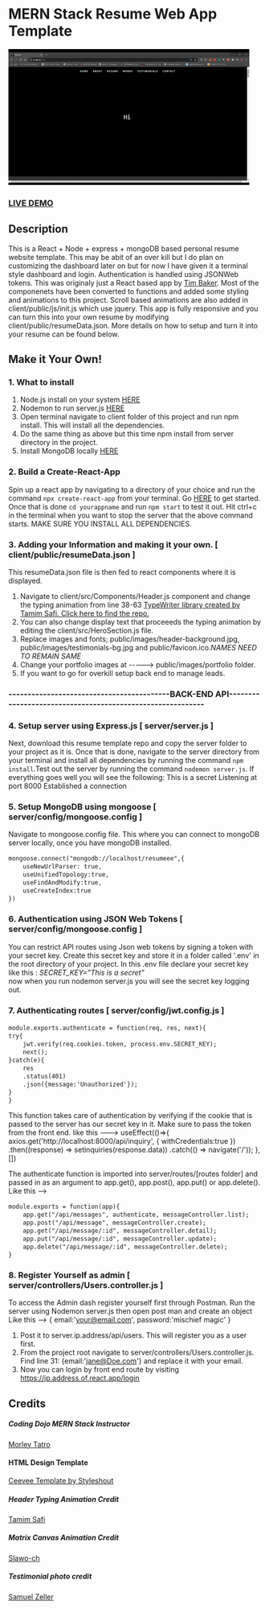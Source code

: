 # MERN Stack Resume Web App Template      
![ReactJS Resume Website Template](resume.gif?raw=true "ReactJS Resume Website Template")
### <a href="https://subaiyal.sh/">LIVE DEMO</a> 

## Description
This is a React + Node + express + mongoDB based personal resume website template. This may be abit of an over kill but I do plan on customizing the dashboard later on but for now I have given it a terminal style dashboard and login. Authentication is handled using JSONWeb tokens. This was originaly just a React based app by <a href="https://github.com/tbakerx/react-resume-template">Tim Baker</a>. Most of the componenets have been converted to functions and added some styling and animations to this project. Scroll based animations are also added in client/public/js/init.js which use jquery. This app is fully responsive and you can turn this into your own resume by modifying client/public/resumeData.json. More details on how to setup and turn it into your resume can be found below.

## Make it Your Own!
### 1. What to install 
1. Node.js install on your system <a href="https://nodejs.org/en/download/">HERE</a>
2. Nodemon to run server.js  <a href="https://nodemon.io/">HERE</a> 
3. Open terminal navigate to client folder of this project and run npm install. This will install all the dependencies.
4. Do the same thing as above but this time npm install from server directory in the project. 
5. Install MongoDB locally <a href="https://docs.mongodb.com/manual/installation/">HERE</a>

### 2. Build a Create-React-App
Spin up a react app by navigating to a directory of your choice and run the command `npx create-react-app` from your terminal. Go <a href="https://reactjs.org/docs/installation.html">HERE</a> to get started.
Once that is done `cd yourappname` and run `npm start` to test it out.
Hit ctrl+c in the terminal when you want to stop the server that the above command starts.
MAKE SURE YOU INSTALL ALL DEPENDENCIES.

### 3. Adding your Information and making it your own. [ client/public/resumeData.json ]
This resumeData.json file is then fed to react components where it is displayed. 
1. Navigate to client/src/Components/Header.js component and change the typing animation from line 38-63 <a href="https://github.com/tameemsafi/typewriterjs#readme">TypeWriter library created by Tamim Safi. Click here to find the repo.</a> 
2. You can also change display text that proceeeds the typing animation by editing the client/src/HeroSection.js file. 
3. Replace images and fonts; public/images/header-background.jpg, public/images/testimonials-bg.jpg and public/favicon.ico.<em>NAMES NEED TO REMAIN SAME</em>
4. Change your portfolio images at -----> public/images/portfolio folder.
5. If you want to go for overkill setup back end to manage leads. 

### ------------------------------------------BACK-END API-----------------------------------------------------------  
### 4. Setup server using Express.js [ server/server.js ]
Next, download this resume template repo and copy the server folder to your project as it is. Once that is done, navigate to the server directory from your terminal and install all dependencies by running the command `npm install`.Test out the server by running the command `nodemon server.js`. If everything goes well you will see the following:
    This is a secret
    Listening at port 8000
    Established a connection

### 5. Setup MongoDB using mongoose [ server/config/mongoose.config ]
Navigate to mongoose.config file. This where you can connect to mongoDB server locally, once you have mongoDB installed. 
    
    mongoose.connect("mongodb://localhost/resumeee",{
        useNewUrlParser: true,
        useUnifiedTopology:true,
        useFindAndModify:true,
        useCreateIndex:true
    }) 

### 6. Authentication using JSON Web Tokens [ server/config/mongoose.config ]
You can restrict API routes using Json web tokens by signing a token with your secret key. Create this secret key and store it in a folder called '.env' in the root directory of your project. In this .env file declare your secret key like this :
   <em>SECRET_KEY="This is a secret"</em>  
now when you run nodemon server.js you will see the secret key logging out.

### 7. Authenticating routes [ server/config/jwt.config.js ]
    module.exports.authenticate = function(req, res, next){
    try{
        jwt.verify(req.cookies.token, process.env.SECRET_KEY);
        next();
    }catch(e){
        res
        .status(401)
        .json({message:'Unauthorized'});
    }
    }

This function takes care of authentication by verifying if the cookie that is passed to the server has our secret key in it. 
Make sure to pass the token from the front end. like this ---> 
    useEffect(()=>{
        axios.get('http://localhost:8000/api/inquiry', { withCredentials:true })
        .then((response) => setinquiries(response.data))
        .catch(() => navigate('/'));
        }, []) 

The authenticate function is imported into server/routes/[routes folder] and passed in as an argument to app.get(), app.post(), app.put() or app.delete(). Like this -->

    module.exports = function(app){
        app.get("/api/messages", authenticate, messageController.list);
        app.post("/api/message", messageController.create);
        app.get("/api/message/:id", messageController.detail);
        app.put("/api/message/:id", messageController.update);
        app.delete("/api/message/:id", messageController.delete);
    }

### 8. Register Yourself as admin [ server/controllers/Users.controller.js ]
To access the Admin dash register yourself first through Postman. Run the server using Nodemon server.js then open post man and create an object Like this --> 
    {
        email:'your@email.com',
        password:'mischief magic'
    }
1. Post it to server.ip.address/api/users. This will register you as a user first. 
2. From the project root navigate to server/controllers/Users.controller.js. Find line 31: {email:'jane@Doe.com'} and replace it with your email.
3. Now you can login by front end route by visiting https://ip.address.of.react.app/login

## Credits
##### Coding Dojo MERN Stack Instructor
<a href="https://www.youtube.com/channel/UCFtLiNVPlURBLrOcixgFq-w">Morley Tatro</a>

#### HTML Design Template
<a href="https://www.styleshout.com/free-templates/ceevee/">Ceevee Template by Styleshout</a>

##### Header Typing Animation Credit
<a href="https://github.com/tameemsafi/typewriterjs#readme">Tamim Safi</a>

##### Matrix Canvas Animation Credit
<a href="https://codesandbox.io/s/matrix-sb0xw?from-embed=&file=/index.html:201-299">Slawo-ch</a>

##### Testimonial photo credit
<a href="https://unsplash.com/@samuelzeller?utm_medium=referral&amp;utm_campaign=photographer-credit&amp;utm_content=creditBadge">Samuel Zeller</a>

